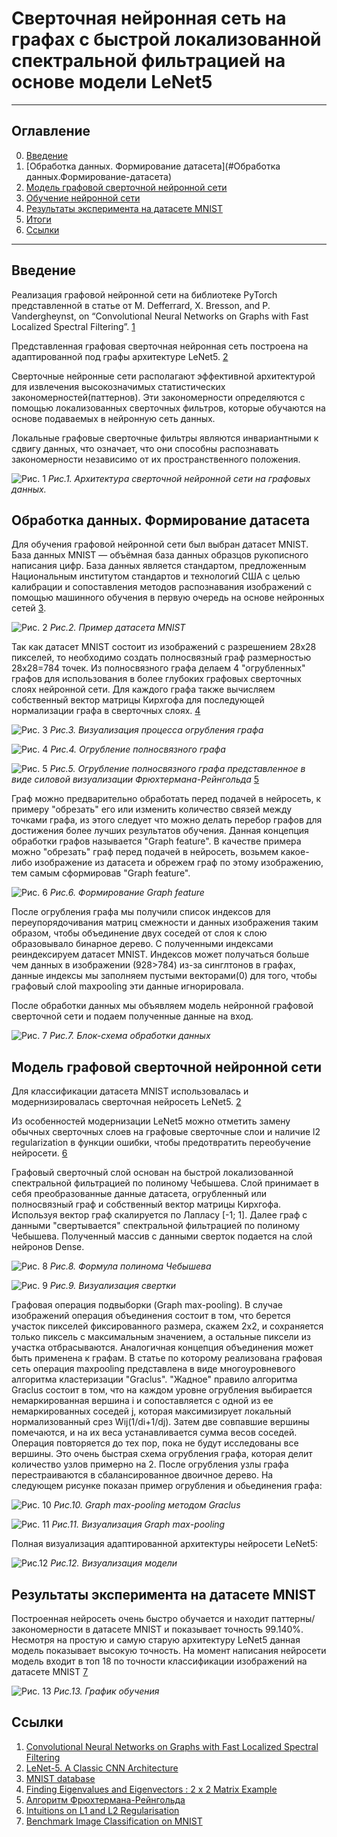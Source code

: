 # Сверточная нейронная сеть на графах с быстрой локализованной спектральной фильтрацией на основе модели LeNet5

____

## Оглавление

0. [Введение](#Введение)
1. [Обработка данных. Формирование датасета](#Обработка данных.Формирование-датасета)
2. [Модель графовой сверточной нейронной сети](#Модель-графовой-сверточной-нейронной-сети)
3. [Обучение нейронной сети](#Обучение-нейронной-сети)
4. [Результаты эксперимента на датасете MNIST](#Результаты-эксперимента-на-датасете-MNIST)
5. [Итоги](#Итоги)
6. [Ссылки](#Ссылки)

 ____
 
 ## Введение
 
Реализация графовой нейронной сети на библиотеке PyTorch представленной в статье от M. Defferrard, X. Bresson, and P. Vandergheynst, on “Convolutional Neural Networks on Graphs with Fast Localized Spectral Filtering”. [1](https://arxiv.org/abs/1606.09375)

Представленная графовая сверточная нейронная сеть построена на адаптированной под графы архитектуре LeNet5. [2](https://www.datasciencecentral.com/lenet-5-a-classic-cnn-architecture)

Сверточные нейронные сети располагают эффективной архитектурой для извлечения высокозначимых статистических закономерностей(паттернов). Эти закономерности определяются с помощью локализованных сверточных фильтров, которые обучаются на основе подаваемых в нейронную сеть данных.

Локальные графовые сверточные фильтры являются инвариантными к сдвигу данных, что означает, что они способны распознавать закономерности независимо от их пространственного положения.

![Рис. 1](images/GraphConvModel.png)
*Рис.1. Архитектура сверточной нейронной сети на графовых данных.*
 
 ## Обработка данных. Формирование датасета
 
Для обучения графовой нейронной сети был выбран датасет MNIST. База данных MNIST — объёмная база данных образцов рукописного написания цифр. База данных является стандартом, предложенным Национальным институтом стандартов и технологий США с целью калибрации и сопоставления методов распознавания изображений с помощью машинного обучения в первую очередь на основе нейронных сетей [3](https://en.wikipedia.org/wiki/MNIST_database).

![Рис. 2](images/MnistExamples.png)
*Рис.2. Пример датасета MNIST*
 
Так как датасет MNIST состоит из изображений с разрешением 28x28 пикселей, то необходимо создать полносвязный граф размерностью 28x28=784 точек. Из полносвязного графа делаем 4 "огрубленных" графов для использования в более глубоких графовых сверточных слоях нейронной сети. Для каждого графа также вычисляем собственный вектор матрицы Кирхгофа для последующей нормализации графа в сверточных слоях. [4](https://www.youtube.com/watch?v=IdsV0RaC9jM)

 ![Рис. 3](images/GraphCoarse.png)
*Рис.3. Визуализация процесса огрубления графа*

 ![Рис. 4](images/GraphCoarsening.png)
*Рис.4. Огрубление полносвязного графа*

 ![Рис. 5](images/GraphCoarseningPwr.png)
*Рис.5. Огрубление полносвязного графа представленное в виде силовой визуализации Фрюхтермана-Рейнгольда* [5](http://pco.iis.nsk.su/wega/index.php/%D0%90%D0%BB%D0%B3%D0%BE%D1%80%D0%B8%D1%82%D0%BC_%D0%A4%D1%80%D1%8E%D1%85%D1%82%D0%B5%D1%80%D0%BC%D0%B0%D0%BD%D0%B0-%D0%A0%D0%B5%D0%B9%D0%BD%D0%B3%D0%BE%D0%BB%D1%8C%D0%B4%D0%B0)

Граф можно предварительно обработать перед подачей в нейросеть, к примеру "обрезать" его или изменить количество связей между точками графа, из этого следует что можно делать перебор графов для достижения более лучших результатов обучения. Данная концепция обработки графов называется "Graph feature". В качестве примера можно "обрезать" граф перед подачей в нейросеть, возьмем какое-либо изображение из датасета и обрежем граф по этому изображению, тем самым сформировав "Graph feature".

 ![Рис. 6](images/GraphFeature.png)
*Рис.6. Формирование Graph feature*

После огрубления графа мы получили список индексов для переупорядочивания матриц смежности и данных изображения таким образом, чтобы объединение двух соседей от слоя к слою образовывало бинарное дерево. С полученными индексами реиндексируем датасет MNIST. Индексов может получаться больше чем данных в изображении (928>784) из-за синглтонов в графах, данные индексы мы заполняем пустыми векторами(0) для того, чтобы графовый слой maxpooling эти данные игнорировала.

После обработки данных мы объявляем модель нейронной графовой сверточной сети и подаем полученные данные на вход.

 ![Рис. 7](images/dataPreparation.png)
*Рис.7. Блок-схема обработки данных*

## Модель графовой сверточной нейронной сети

Для классификации датасета MNIST использовалась и модернизировалась сверточная нейросеть LeNet5. [2](https://www.datasciencecentral.com/lenet-5-a-classic-cnn-architecture)

Из особенностей модернизации LeNet5 можно отметить замену обычных сверточных слоев на графовые сверточные слои и наличие l2 regularization в функции ошибки, чтобы предотвратить переобучение нейросети. [6](https://towardsdatascience.com/intuitions-on-l1-and-l2-regularisation-235f2db4c261)

Графовый сверточный слой основан на быстрой локализованной спектральной фильтрацией по полиному Чебышева. Слой принимает в себя преобразованные данные датасета, огрубленный или полносвязный граф и собственный вектор матрицы Кирхгофа. Используя вектор граф скалируется по Лапласу [-1; 1]. Далее граф с данными "свертывается" спектральной фильтрацией по полиному Чебышева. Полученный массив с данными сверток подается на слой нейронов Dense.

 ![Рис. 8](images/Chebyshev_basis.png)
*Рис.8. Формула полинома Чебышева*

 ![Рис. 9](images/ChebGraphConv.png)
*Рис.9. Визуализация свертки*

Графовая операция подвыборки (Graph max-pooling). В случае изображений операция объединения состоит в том, что берется участок пикселей фиксированного размера, скажем 2x2, и сохраняется только пиксель с максимальным значением, а остальные пиксели из участка отбрасываются. Аналогичная концепция объединения может быть применена к графам. В статье по которому реализована графовая сеть операция maxpooling представлена в виде многоуровневого алгоритма кластеризации "Graclus". "Жадное" правило алгоритма Graclus состоит в том, что на каждом уровне огрубления выбирается немаркированная вершина i и сопоставляется с одной из ее немаркированных соседей j, которая максимизирует локальный нормализованный срез Wij(1/di+1/dj). Затем две совпавшие вершины помечаются, и на их веса устанавливается сумма весов соседей. Операция повторяется до тех пор, пока не будут исследованы все вершины. Это очень быстрая схема огрубления графа, которая делит количество узлов примерно на 2. После огрубления узлы графа перестраиваются в сбалансированное двоичное дерево. На следующем рисунке показан пример огрубления и обьединения графа: 

 ![Рис. 10](images/GraphPooling.png)
*Рис.10. Graph max-pooling методом Graclus*

 ![Рис. 11](images/PoolingExample.png)
*Рис.11. Визуализация Graph max-pooling*

Полная визуализация адаптированной архитектуры нейросети LeNet5:
  
 ![Рис.12](images/LeNet5Graph.png)
*Рис.12. Визуализация модели*

## Результаты эксперимента на датасете MNIST

Построенная нейросеть очень быстро обучается и находит паттерны/закономерности в датасете MNIST и показывает точность 99.140%. Несмотря на простую и самую старую архитектуру LeNet5 данная модель показывает высокую точность. На момент написания нейросети модель входит в топ 18 по точности классификации изображений на датасете MNIST [7](https://paperswithcode.com/sota/image-classification-on-mnist?metric=Accuracy)

![Рис. 13](images/ModelFit.png)
*Рис.13. График обучения*

## Ссылки

1. [Convolutional Neural Networks on Graphs with Fast Localized Spectral Filtering](https://arxiv.org/abs/1606.09375)
2. [LeNet-5. A Classic CNN Architecture](https://www.datasciencecentral.com/lenet-5-a-classic-cnn-architecture/)
3. [MNIST database](https://en.wikipedia.org/wiki/MNIST_database)
4. [Finding Eigenvalues and Eigenvectors : 2 x 2 Matrix Example](https://www.youtube.com/watch?v=IdsV0RaC9jM)
5. [Алгоритм Фрюхтермана-Рейнгольда](http://pco.iis.nsk.su/wega/index.php/%D0%90%D0%BB%D0%B3%D0%BE%D1%80%D0%B8%D1%82%D0%BC_%D0%A4%D1%80%D1%8E%D1%85%D1%82%D0%B5%D1%80%D0%BC%D0%B0%D0%BD%D0%B0-%D0%A0%D0%B5%D0%B9%D0%BD%D0%B3%D0%BE%D0%BB%D1%8C%D0%B4%D0%B0)
6. [Intuitions on L1 and L2 Regularisation](https://towardsdatascience.com/intuitions-on-l1-and-l2-regularisation-235f2db4c261)
7. [Benchmark Image Classification on MNIST](https://paperswithcode.com/sota/image-classification-on-mnist?metric=Accuracy)
